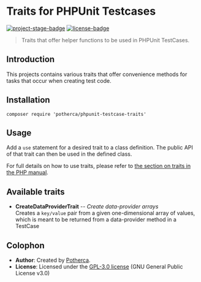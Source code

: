 # Traits for PHPUnit Testcases

[![project-stage-badge]][project-stage-page]
[![license-badge]][gpl-3]

> Traits that offer helper functions to be used in PHPUnit TestCases.

## Introduction

This projects contains various traits that offer convenience methods for tasks
that occur when creating test code.

## Installation

    composer require 'potherca/phpunit-testcase-traits'

## Usage

Add a `use` statement for a desired trait to a class definition. The public API
of that trait can then be used in the defined class.

For full details on how to use traits, please refer to [the section on traits in the PHP manual][php-traits].

## Available traits

- **CreateDataProviderTrait** -- _Create data-provider arrays_  
  Creates a `key/value` pair from a given one-dimensional array of values,
  which is meant to be returned from a data-provider method in a TestCase

## Colophon

- **Author**: Created by [Potherca][potherca].
- **License**: Licensed under the  [GPL-3.0 license][gpl-3] (GNU General Public License v3.0)

[gpl-3]: ./LICENSE.md
[license-badge]: https://img.shields.io/badge/License-GPL--3.0-blue.svg
[php-traits]: http://php.net/manual/en/language.oop5.traits.php
[potherca]: http://pother.ca/
[project-stage-badge]: http://img.shields.io/badge/Project%20Stage-Development-yellowgreen.svg
[project-stage-page]: http://bl.ocks.org/potherca/raw/a2ae67caa3863a299ba0/

